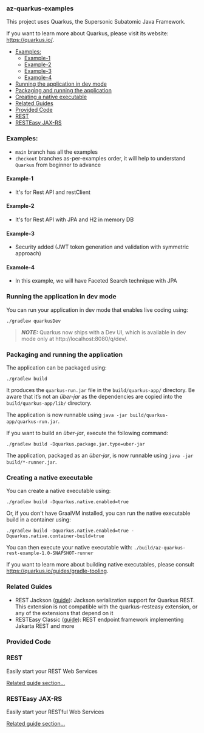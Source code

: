 ### az-quarkus-examples

This project uses Quarkus, the Supersonic Subatomic Java Framework.

If you want to learn more about Quarkus, please visit its website: https://quarkus.io/.
<!-- TOC -->
  * [Examples:](#examples)
    * [Example-1](#example-1)
    * [Example-2](#example-2)
    * [Example-3](#example-3)
    * [Examole-4](#examole-4)
  * [Running the application in dev mode](#running-the-application-in-dev-mode)
  * [Packaging and running the application](#packaging-and-running-the-application)
  * [Creating a native executable](#creating-a-native-executable)
  * [Related Guides](#related-guides)
  * [Provided Code](#provided-code)
  * [REST](#rest)
  * [RESTEasy JAX-RS](#resteasy-jax-rs)
<!-- TOC -->
### Examples:
* `main` branch has all the examples
* `checkout` branches as-per-examples order, it will help to understand `Quarkus` from beginner to advance
#### Example-1
* It's for Rest API and restClient
#### Example-2
* It's for Rest API with JPA and H2 in memory DB
#### Example-3
* Security added (JWT token generation and validation with symmetric approach)
#### Examole-4
* In this example, we will have Faceted Search technique with JPA

### Running the application in dev mode

You can run your application in dev mode that enables live coding using:

```shell script
./gradlew quarkusDev
```

> **_NOTE:_**  Quarkus now ships with a Dev UI, which is available in dev mode only at http://localhost:8080/q/dev/.

### Packaging and running the application

The application can be packaged using:

```shell script
./gradlew build
```

It produces the `quarkus-run.jar` file in the `build/quarkus-app/` directory.
Be aware that it’s not an _über-jar_ as the dependencies are copied into the `build/quarkus-app/lib/` directory.

The application is now runnable using `java -jar build/quarkus-app/quarkus-run.jar`.

If you want to build an _über-jar_, execute the following command:

```shell script
./gradlew build -Dquarkus.package.jar.type=uber-jar
```

The application, packaged as an _über-jar_, is now runnable using `java -jar build/*-runner.jar`.

### Creating a native executable

You can create a native executable using:

```shell script
./gradlew build -Dquarkus.native.enabled=true
```

Or, if you don't have GraalVM installed, you can run the native executable build in a container using:

```shell script
./gradlew build -Dquarkus.native.enabled=true -Dquarkus.native.container-build=true
```

You can then execute your native executable with: `./build/az-quarkus-rest-example-1.0-SNAPSHOT-runner`

If you want to learn more about building native executables, please consult https://quarkus.io/guides/gradle-tooling.

### Related Guides

- REST Jackson ([guide](https://quarkus.io/guides/rest#json-serialisation)): Jackson serialization support for Quarkus
  REST. This extension is not compatible with the quarkus-resteasy extension, or any of the extensions that depend on it
- RESTEasy Classic ([guide](https://quarkus.io/guides/resteasy)): REST endpoint framework implementing Jakarta REST and
  more

### Provided Code

### REST

Easily start your REST Web Services

[Related guide section...](https://quarkus.io/guides/getting-started-reactive#reactive-jax-rs-resources)

### RESTEasy JAX-RS

Easily start your RESTful Web Services

[Related guide section...](https://quarkus.io/guides/getting-started#the-jax-rs-resources)